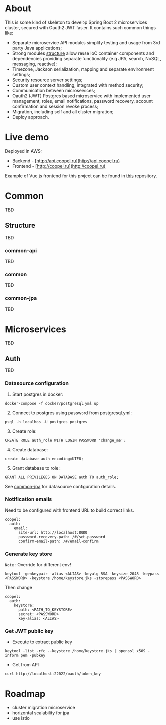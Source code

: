 # About
This is some kind of skeleton to develop Spring Boot 2 microservices cluster, secured with Oauth2 JWT faster.
It contains such common things like:
- Separate microservice API modules simplify testing and usage from 3rd party Java applications;
- Strong modules [structure](#structure) allow reuse IoC container components and dependencies providing separate functionality (e.q JPA, search, NoSQL, messaging, reactive);
- Timezone, Jackson serialization, mapping and separate environment settings;
- Security resource server settings;
- Custom user context handling, integrated with method security;
- Communication between microservices; 
- Oauth2 (JWT) Postgres based microservice with implemented user management, roles, email notifications, password recovery, account confirmation and session revoke process;
- Migration, including self and all cluster migration; 
- Deploy approach.

# Live demo
Deployed in AWS:
- Backend - [http://api.coopel.ru](http://api.coopel.ru)
- Frontend - [http://coopel.ru](http://coopel.ru)

Example of Vue.js frontend for this project can be found in [this](https://github.com/alekseypolukeev/coopel-frontend) repository.

# Common
TBD
## Structure
TBD
### common-api
TBD
### common
TBD
### common-jpa
TBD

# Microservices
TBD
## Auth
TBD
### Datasource configuration
1. Start postgres in docker:
```
docker-compose -f docker/postgresql.yml up
```
2. Connect to postgres using password from postgresql.yml:
```
psql -h localhos -U postgres postgres
```
3. Create role:
```
CREATE ROLE auth_role WITH LOGIN PASSWORD 'change_me';
```
4. Create database:
```
create database auth encoding=UTF8;
```
5. Grant database to role:
```
GRANT ALL PRIVILEGES ON DATABASE auth TO auth_role;
```

See [common-jpa](#common-jpa) for datasource configuration details.
 
### Notification emails
Need to be configured with frontend URL to build correct links.
```
coopel:
  auth:
    email:
      site-url: http://localhost:8080
      password-recovery-path: /#/set-password
      confirm-email-path: /#/email-confirm
```

### Generate key store
`Note:` Override for different env!
~~~
keytool -genkeypair -alias <ALIAS> -keyalg RSA -keysize 2048 -keypass <PASSWORD> -keystore /home/keystore.jks -storepass <PASSWORD>
~~~
Then change 
```
coopel:
  auth:
    keystore:
      path: <PATH_TO_KEYSTORE>
      secret: <PASSWORD>
      key-alias: <ALIAS>
```
### Get JWT public key
- Execute to extract public key
~~~
keytool -list -rfc --keystore /home/keystore.jks | openssl x509 -inform pem -pubkey
~~~
- Get from API
~~~
curl http://localhost:22022/oauth/token_key
~~~

# Roadmap
- cluster migration microservice
- horizontal scalability for jpa
- use istio